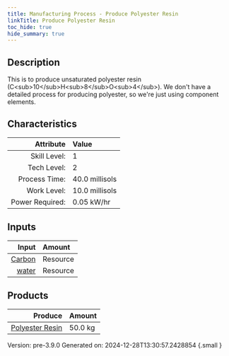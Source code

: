 ```yaml
---
title: Manufacturing Process - Produce Polyester Resin
linkTitle: Produce Polyester Resin
toc_hide: true
hide_summary: true
---
```


## Description
&#10;&#9;&#9;&#9;This is to produce unsaturated polyester resin (C&lt;sub&gt;10&lt;/sub&gt;H&lt;sub&gt;8&lt;/sub&gt;O&lt;sub&gt;4&lt;/sub&gt;).&#10;&#9;&#9;&#9;We don&#39;t have a detailed process for producing polyester, so we&#39;re just using component elements.&#10;&#9;&#9;

## Characteristics

| Attribute      | Value |
|--------:|:------|
|Skill Level:|1|
|Tech Level:|2|
|Process Time:|40.0 millisols|
|Work Level:|10.0 millisols|
|Power Required:|0.05 kW/hr|

## Inputs

| Input      | Amount |
|--------:|:------|
|[Carbon](/docs/definitions/resource/carbon)|Resource|30.0 kg|
|[water](/docs/definitions/resource/water)|Resource|20.0 kg|

## Products


| Produce      | Amount |
|--------:|:------|
|[Polyester Resin](/docs/definitions/resource/polyester-resin)|50.0 kg|


Version: pre-3.9.0 Generated on: 2024-12-28T13:30:57.2428854
{.small }

